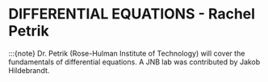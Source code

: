# DIFFERENTIAL EQUATIONS - Rachel Petrik
:::{note}
Dr. Petrik (Rose-Hulman Institute of Technology) will cover the fundamentals of differential equations. A JNB lab was contributed by Jakob Hildebrandt.

